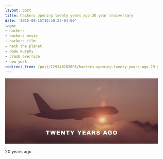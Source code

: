 ```yaml
---
layout: post
title: hackers opening twenty years ago 20 year anniversary
date: '2015-09-15T10:50:22-04:00'
tags:
- hackers
- hackers movie
- hackers film
- hack the planet
- dade murphy
- crash override
- new york
redirect_from: /post/129148202605/hackers-opening-twenty-years-ago-20-year-anniversary
---
```

 ![](/images/tumblr_nuq3vyEefh1tqzrm7o1_1280.jpg)  

20 years ago.
